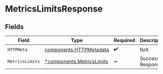 # MetricsLimitsResponse


## Fields

| Field                                                                 | Type                                                                  | Required                                                              | Description                                                           |
| --------------------------------------------------------------------- | --------------------------------------------------------------------- | --------------------------------------------------------------------- | --------------------------------------------------------------------- |
| `HTTPMeta`                                                            | [components.HTTPMetadata](../../models/components/httpmetadata.md)    | :heavy_check_mark:                                                    | N/A                                                                   |
| `MetricsLimits`                                                       | [*components.MetricsLimits](../../models/components/metricslimits.md) | :heavy_minus_sign:                                                    | Successful Response                                                   |